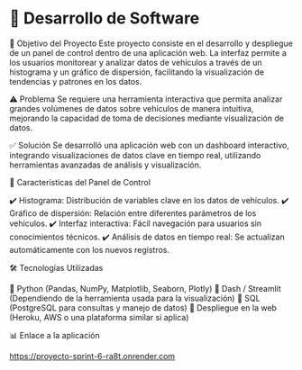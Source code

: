 # 🚗 Desarrollo de Software 

📌 Objetivo del Proyecto
Este proyecto consiste en el desarrollo y despliegue de un panel de control dentro de una aplicación web. La interfaz permite a los usuarios monitorear y analizar datos de vehículos a través de un histograma y un gráfico de dispersión, facilitando la visualización de tendencias y patrones en los datos.

⚠️ Problema
Se requiere una herramienta interactiva que permita analizar grandes volúmenes de datos sobre vehículos de manera intuitiva, mejorando la capacidad de toma de decisiones mediante visualización de datos.

✅ Solución
Se desarrolló una aplicación web con un dashboard interactivo, integrando visualizaciones de datos clave en tiempo real, utilizando herramientas avanzadas de análisis y visualización.

📂 Características del Panel de Control

✔️ Histograma: Distribución de variables clave en los datos de vehículos.
✔️ Gráfico de dispersión: Relación entre diferentes parámetros de los vehículos.
✔️ Interfaz interactiva: Fácil navegación para usuarios sin conocimientos técnicos.
✔️ Análisis de datos en tiempo real: Se actualizan automáticamente con los nuevos registros.

🛠️ Tecnologías Utilizadas

🔹 Python (Pandas, NumPy, Matplotlib, Seaborn, Plotly)
🔹 Dash / Streamlit (Dependiendo de la herramienta usada para la visualización)
🔹 SQL (PostgreSQL para consultas y manejo de datos)
🔹 Despliegue en la web (Heroku, AWS o una plataforma similar si aplica)

📊 Enlace a la aplicación

https://proyecto-sprint-6-ra8t.onrender.com
